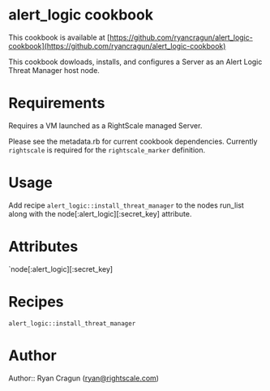 # alert_logic cookbook

This cookbook is available at [https://github.com/ryancragun/alert_logic-cookbook](https://github.com/ryancragun/alert_logic-cookbook)

This cookbook dowloads, installs, and configures a Server as an Alert Logic Threat Manager host node.

# Requirements

Requires a VM launched as a RightScale managed Server.

Please see the metadata.rb for current cookbook dependencies.  Currently `rightscale` is required for the `rightscale_marker` definition.

# Usage

Add recipe `alert_logic::install_threat_manager` to the nodes run_list along with the node[:alert_logic][:secret_key] attribute.

# Attributes

`node[:alert_logic][:secret_key]

# Recipes

`alert_logic::install_threat_manager`

# Author

Author:: Ryan Cragun (<ryan@rightscale.com>)
